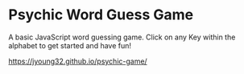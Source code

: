 # Psychic Word Guess Game
A basic JavaScript word guessing game. Click on any Key within the alphabet to get started and have fun!

https://jyoung32.github.io/psychic-game/
